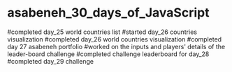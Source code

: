 # asabeneh_30_days_of_JavaScript
#completed day_25 world countries list
#started day_26 countries visualization
#completed day_26 world countries visualization
#completed day 27 asabeneh portfolio
#worked on the inputs and players' details of the leader-board challenge
#completed challenge leaderboard for day_28
#completed day_29 challenge
